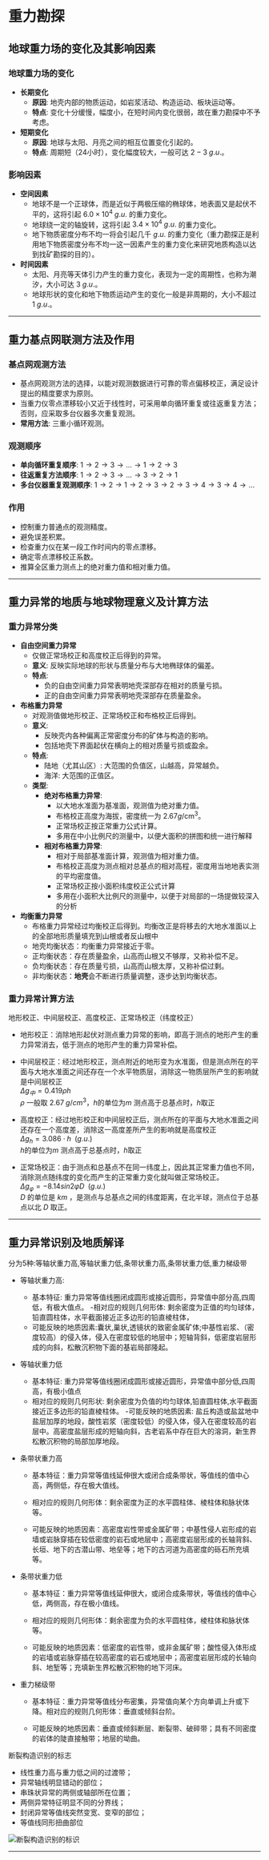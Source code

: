 # 重力勘探

## 地球重力场的变化及其影响因素
### 地球重力场的变化
- **长期变化**
  - **原因**: 地壳内部的物质运动，如岩浆活动、构造运动、板块运动等。
  - **特点**: 变化十分缓慢，幅度小，在短时间内变化很弱，故在重力勘探中不予考虑。
- **短期变化**
  - **原因**: 地球与太阳、月亮之间的相互位置变化引起的。
  - **特点**: 周期短（24小时），变化幅度较大，一般可达 $2-3 \;g.u.$。

### 影响因素
- **空间因素**
  - 地球不是一个正球体，而是近似于两极压缩的椭球体，地表面又是起伏不平的，这将引起 $6.0 \times 10^4 \; g.u.$ 的重力变化。
  - 地球绕一定的轴旋转，这将引起 $3.4 \times 10^4\; g.u.$ 的重力变化。
  - 地下物质密度分布不均一将会引起几千 $g.u.$ 的重力变化（重力勘探正是利用地下物质密度分布不均一这一因素产生的重力变化来研究地质构造以达到找矿勘探的目的）。
- **时间因素**
  - 太阳、月亮等天体引力产生的重力变化，表现为一定的周期性，也称为潮汐，大小可达 $3 \; g.u.$。
  - 地球形状的变化和地下物质运动产生的变化一般是非周期的，大小不超过 $1\;g.u.$。

---

## 重力基点网联测方法及作用
### 基点网观测方法
- 基点网观测方法的选择，以能对观测数据进行可靠的零点偏移校正，满足设计提出的精度要求为原则。
- 当重力仪零点漂移较小又近于线性时，可采用单向循环重复或往返重复方法；否则，应采取多台仪器多次重复观测。
- **常用方法**: 三重小循环观测。

### 观测顺序
- **单向循环重复顺序**: $1 \to 2 \to 3 \to … \to 1 \to 2 \to 3$
- **往返重复方法顺序**: $1 \to 2 \to 3 \to … \to 3 \to 2 \to 1$
- **多台仪器重复观测顺序**: $1 \to 2 \to 1 \to 2 \to 3 \to 2 \to 3 \to 4 \to 3 \to 4 \to …$

### 作用
- 控制重力普通点的观测精度。
- 避免误差积累。
- 检查重力仪在某一段工作时间内的零点漂移。
- 确定零点漂移校正系数。
- 推算全区重力测点上的绝对重力值和相对重力值。

---

## 重力异常的地质与地球物理意义及计算方法
### 重力异常分类
- **自由空间重力异常**
  - 仅做正常场校正和高度校正后得到的异常。
  - **意义**: 反映实际地球的形状与质量分布与大地椭球体的偏差。
  - **特点**: 
    - 负的自由空间重力异常表明地壳深部存在相对的质量亏损。
    - 正的自由空间重力异常表明地壳深部存在质量盈余。
- **布格重力异常**
  - 对观测值做地形校正、正常场校正和布格校正后得到。
  - **意义**: 
    - 反映壳内各种偏离正常密度分布的矿体与构造的影响。
    - 包括地壳下界面起伏在横向上的相对质量亏损或盈余。
  - **特点**:
    - 陆地（尤其山区）: 大范围的负值区，山越高，异常越负。
    - 海洋: 大范围的正值区。
  - **类型**:
    - **绝对布格重力异常**: 
      - 以大地水准面为基准面，观测值为绝对重力值。
      - 布格校正高度为海拔，密度统一为 $2.67 g/\text{cm}^3$。
      - 正常场校正按正常重力公式计算。
      - 多用在中小比例尺的测量中，以便大面积的拼图和统一进行解释
    - **相对布格重力异常**: 
      - 相对于局部基准面计算，观测值为相对重力值。
      - 布格校正高度为测点相对总基点的相对高程，密度用当地地表实测的平均密度值。
      - 正常场校正按小面积纬度校正公式计算
      - 多用在小面积大比例尺的测量中，以便于对局部的一场提做较深入的分析
- **均衡重力异常**
  - 布格重力异常经过均衡校正后得到。均衡改正是将移去的大地水准面以上的全部地形质量填充到山根或者反山根中
  - 地壳均衡状态：均衡重力异常接近于零。
  - 正均衡状态：存在质量盈余，山高而山根又不够厚，又称补偿不足。
  - 负均衡状态：存在质量亏损，山高而山根太厚，又称补偿过剩。
  - 非均衡状态：**地壳**会不断进行质量调整，逐步达到均衡状态。
### 重力异常计算方法
地形校正、中间层校正、高度校正、正常场校正（纬度校正）

- 地形校正：消除地形起伏对测点重力异常的影响，即高于测点的地形产生的重力异常消去，低于测点的地形产生的重力异常补偿。
- 中间层校正：经过地形校正，测点附近的地形变为水准面，但是测点所在的平面与大地水准面之间还存在一个水平物质层，消除这一物质层所产生的影响就是中间层校正  
$\Delta g_{中} = 0.419 \rho h$  
$\rho$ 一般取  $2.67 \; g/cm^3$，$h$的单位为$m$ 测点高于总基点时，$h$取正
- 高度校正：经过地形校正和中间层校正后，测点所在的平面与大地水准面之间还存在一个高度差，消除这一高度差所产生的影响就是高度校正  
$\Delta g_h = 3.086 \cdot h \;\;(g.u.)$   
$h$的单位为$m$ 测点高于总基点时，$h$取正

- 正常场校正：由于测点和总基点不在同一纬度上，因此其正常重力值也不同，消除测点随纬度的变化而产生的正常重力变化就叫做正常场校正。  
$\Delta g_{\varphi} = - 8.14 sin 2 \varphi D\;\; (g.u.)$    
$D$ 的单位是 $km$ ，是测点与总基点之间的纬度距离，在北半球，测点位于总基点以北 $D$ 取正。

---

## 重力异常识别及地质解译
分为5种:等轴状重力高,等轴状重力低,条带状重力高,条带状重力低,重力梯级带

- 等轴状重力高:  
  - 基本特征: 重力异常等值线圈闭成圆形或接近圆形，异常值中部分高,四周低，有极大值点。
  -相对应的规则几何形体: 剩余密度为正值的均匀球体，铅直圆柱体，水平截面接近正多边形的铅直棱柱体，
  - 可能反映的地质因素:囊状,巢状,透镜状的致密金属矿体;中基性岩浆、（密度较高）的侵入体，侵入在密度较低的地层中；短轴背斜，低密度岩层形成的向斜，松散沉积物下面的基岩局部隆起。
- 等轴状重力低
  - 基本特征: 重力异常等值线圈闭成圆形或接近圆形，异常值中部分低,四周高，有极小值点
  - 相对应的规则几何形状: 剩余密度为负值的均匀球体,铅直圆柱体,水平截面接近正多边形的铅直棱柱体。
  -可能反映的地质因素: 盐丘构造或盐盆地中盐层加厚的地段，酸性岩浆（密度较低）的侵入体，侵入在密度较高的岩层中。高密度盐层形成的短轴向斜，古老岩系中存在巨大的溶洞，新生界松散沉积物的局部加厚地段。
- 条带状重力高
  - 基本特征：重力异常等值线延伸很大或闭合成条带状，等值线的值中心高，两侧低，存在极大值线。  

  - 相对应的规则几何形体：剩余密度为正的水平圆柱体、棱柱体和脉状体等。  

  - 可能反映的地质因素：高密度岩性带或金属矿带；中基性侵人岩形成的岩墙或岩脉穿插在较低密度的岩石或地层中；高密度岩层形成的长轴背斜、长垣、地下的古潜山带、地垒等；地下的古河道为高密度的砾石所充填等。  

- 条带状重力低
  - 基本特征：重力异常等值线延伸很大，或闭合成条带状，等值线的值中心低，两侧高，存在极小值线。  

  - 相对应的规则几何形体：剩余密度为负的水平圆柱体，棱柱体和脉状体等。  

  - 可能反映的地质因素：低密度的岩性带，或非金属矿带；酸性侵入体形成的岩墙或岩脉穿插在较高密度的岩石或地层中；高密度岩层形成的长轴向斜、地堑等；充填新生界松散沉积物的地下河床。  

- 重力梯级带  

    - 基本特征：重力异常等值线分布密集，异常值向某个方向单调上升或下降。相对应的规则几何形体：垂直或倾斜台阶。  

    - 可能反映的地质因素：垂直或倾斜断层、断裂带、破碎带；具有不同密度的岩体的陡直接触带；地层的坳曲。  

断裂构造识别的标志    

+  线性重力高与重力低之间的过渡带；
+  异常轴线明显错动的部位；
+ 串珠状异常的两侧或轴部所在位置；
+ 两侧异常特征明显不同的分界线；
+ 封闭异常等值线突然变宽、变窄的部位；
+ 等值线同形扭曲部位

![断裂构造识别的标识](./pictures/断裂构造识别的标志.jpg)

---
